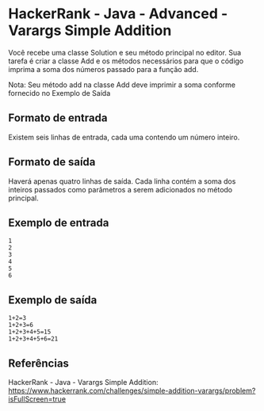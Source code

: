 # HackerRank - Java - Advanced - Varargs Simple Addition

Você recebe uma classe Solution e seu método principal no editor.
Sua tarefa é criar a classe Add e os métodos necessários para que o código imprima a soma dos números
passado para a função add.

Nota: Seu método add na classe Add deve imprimir a soma conforme fornecido no Exemplo de Saída


## Formato de entrada
Existem seis linhas de entrada, cada uma contendo um número inteiro.


## Formato de saída
Haverá apenas quatro linhas de saída.
Cada linha contém a soma dos inteiros passados ​​como parâmetros a serem adicionados no método principal.


## Exemplo de entrada
```
1
2
3
4
5
6
```


## Exemplo de saída
```
1+2=3
1+2+3=6
1+2+3+4+5=15
1+2+3+4+5+6=21
```


## Referências
HackerRank - Java - Varargs Simple Addition:
https://www.hackerrank.com/challenges/simple-addition-varargs/problem?isFullScreen=true
